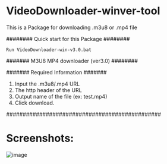 # VideoDownloader-winver-tool
This is a Package for downloading .m3u8 or .mp4 file

######## Quick start for this Package ########

`Run VideoDownloader-win-v3.0.bat`

#######  M3U8 MP4 downloader (ver3.0) ########

####### Required Information #######

1. Input the .m3u8/.mp4 URL
2. The http header of the URL
3. Output name of the file (ex: test.mp4)
4. Click download.

###############################################


# Screenshots:

![image](https://user-images.githubusercontent.com/49865575/189605495-1234a721-cfa3-4b6f-9211-d45d3fabe2b0.png)


